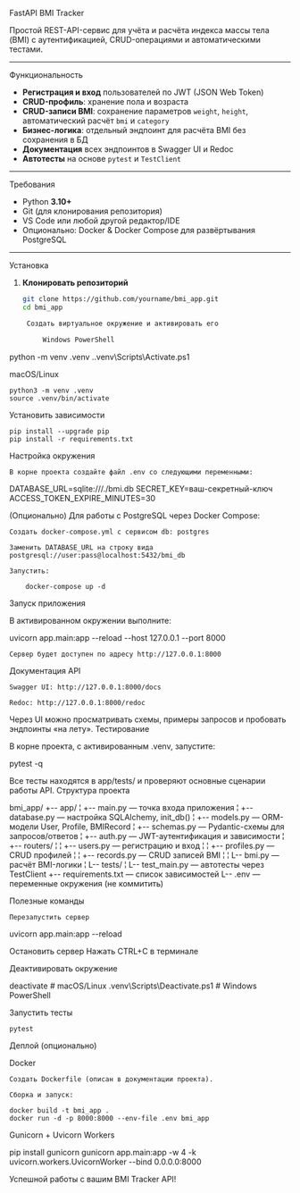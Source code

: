 FastAPI BMI Tracker

Простой REST-API-сервис для учёта и расчёта индекса массы тела (BMI) с аутентификацией, CRUD-операциями и автоматическими тестами.

---

Функциональность

- **Регистрация и вход** пользователей по JWT (JSON Web Token)  
- **CRUD-профиль**: хранение пола и возраста  
- **CRUD-записи BMI**: сохранение параметров `weight`, `height`, автоматический расчёт `bmi` и `category`  
- **Бизнес-логика**: отдельный эндпоинт для расчёта BMI без сохранения в БД  
- **Документация** всех эндпоинтов в Swagger UI и Redoc  
- **Автотесты** на основе `pytest` и `TestClient`

---

Требования

- Python **3.10+**  
- Git (для клонирования репозитория)  
- VS Code или любой другой редактор/IDE  
- Опционально: Docker & Docker Compose для развёртывания PostgreSQL

---
Установка

1. **Клонировать репозиторий**  
   ```bash
   git clone https://github.com/yourname/bmi_app.git
   cd bmi_app

    Создать виртуальное окружение и активировать его

        Windows PowerShell

python -m venv .venv
.\.venv\Scripts\Activate.ps1

macOS/Linux

    python3 -m venv .venv
    source .venv/bin/activate

Установить зависимости

    pip install --upgrade pip
    pip install -r requirements.txt

Настройка окружения

    В корне проекта создайте файл .env со следующими переменными:

DATABASE_URL=sqlite:///./bmi.db
SECRET_KEY=ваш-секретный-ключ
ACCESS_TOKEN_EXPIRE_MINUTES=30

(Опционально) Для работы с PostgreSQL через Docker Compose:

    Создать docker-compose.yml с сервисом db: postgres

    Заменить DATABASE_URL на строку вида
    postgresql://user:pass@localhost:5432/bmi_db

    Запустить:

        docker-compose up -d

Запуск приложения

В активированном окружении выполните:

uvicorn app.main:app --reload --host 127.0.0.1 --port 8000

    Сервер будет доступен по адресу http://127.0.0.1:8000

Документация API

    Swagger UI: http://127.0.0.1:8000/docs

    Redoc: http://127.0.0.1:8000/redoc

Через UI можно просматривать схемы, примеры запросов и пробовать эндпоинты «на лету».
Тестирование

В корне проекта, с активированным .venv, запустите:

pytest -q

Все тесты находятся в app/tests/ и проверяют основные сценарии работы API.
Структура проекта

bmi_app/
+-- app/
¦   +-- main.py           — точка входа приложения
¦   +-- database.py       — настройка SQLAlchemy, init_db()
¦   +-- models.py         — ORM-модели User, Profile, BMIRecord
¦   +-- schemas.py        — Pydantic-схемы для запросов/ответов
¦   +-- auth.py           — JWT-аутентификация и зависимости
¦   +-- routers/
¦   ¦   +-- users.py      — регистрацию и вход
¦   ¦   +-- profiles.py   — CRUD профилей
¦   ¦   +-- records.py    — CRUD записей BMI
¦   ¦   L-- bmi.py        — расчёт BMI-логики
¦   L-- tests/
¦       L-- test_main.py  — автотесты через TestClient
+-- requirements.txt      — список зависимостей
L-- .env                  — переменные окружения (не коммитить)

Полезные команды

    Перезапустить сервер

uvicorn app.main:app --reload

Остановить сервер
Нажать CTRL+C в терминале

Деактивировать окружение

deactivate        # macOS/Linux
.venv\Scripts\Deactivate.ps1  # Windows PowerShell

Запустить тесты

    pytest

Деплой (опционально)

Docker

    Создать Dockerfile (описан в документации проекта).

    Сборка и запуск:

    docker build -t bmi_app .
    docker run -d -p 8000:8000 --env-file .env bmi_app

Gunicorn + Uvicorn Workers

pip install gunicorn
gunicorn app.main:app -w 4 -k uvicorn.workers.UvicornWorker --bind 0.0.0.0:8000

Успешной работы с вашим BMI Tracker API!
